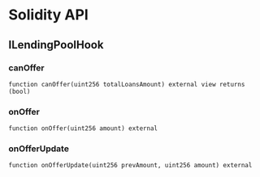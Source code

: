 # Solidity API

## ILendingPoolHook

### canOffer

```solidity
function canOffer(uint256 totalLoansAmount) external view returns (bool)
```

### onOffer

```solidity
function onOffer(uint256 amount) external
```

### onOfferUpdate

```solidity
function onOfferUpdate(uint256 prevAmount, uint256 amount) external
```

